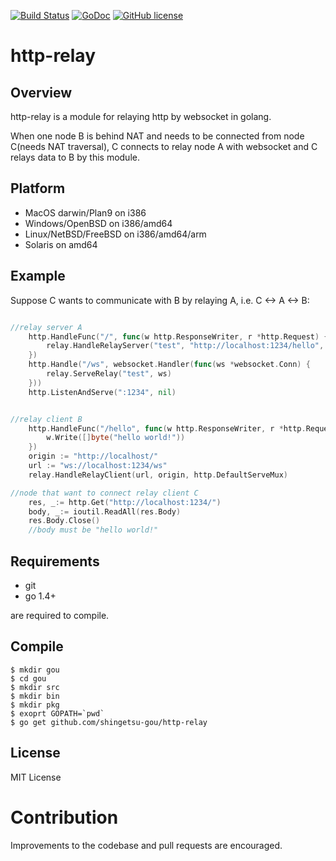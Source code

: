 [![Build Status](https://travis-ci.org/shingetsu-gou/http-relay.svg?branch=master)](https://travis-ci.org/shingetsu-gou/http-relay)
[![GoDoc](https://godoc.org/github.com/shingetsu-gou/http-relay?status.svg)](https://godoc.org/github.com/shingetsu-gou/http-relay)
[![GitHub license](https://img.shields.io/badge/license-MIT-blue.svg)](https://raw.githubusercontent.com/shingetsu-gou/http-relay/master/LICENSE)


# http-relay 

## Overview

http-relay is a module for relaying http by websocket in golang.

When one node B is behind NAT and needs to be connected from node C(needs NAT traversal),
C connects to relay node A with websocket and C relays data to B by this module.


## Platform
  * MacOS darwin/Plan9 on i386
  * Windows/OpenBSD on i386/amd64
  * Linux/NetBSD/FreeBSD on i386/amd64/arm
  * Solaris on amd64

## Example

Suppose C wants to communicate with B by relaying A, 
i.e. C <-> A <-> B:

```go

//relay server A
	http.HandleFunc("/", func(w http.ResponseWriter, r *http.Request) {
		relay.HandleRelayServer("test", "http://localhost:1234/hello", w, r)
	})
	http.Handle("/ws", websocket.Handler(func(ws *websocket.Conn) {
		relay.ServeRelay("test", ws)
	}))
	http.ListenAndServe(":1234", nil)


//relay client B
	http.HandleFunc("/hello", func(w http.ResponseWriter, r *http.Request) {
		w.Write([]byte("hello world!"))
	})
	origin := "http://localhost/"
	url := "ws://localhost:1234/ws"
	relay.HandleRelayClient(url, origin, http.DefaultServeMux)

//node that want to connect relay client C
	res, _:= http.Get("http://localhost:1234/")
	body, _:= ioutil.ReadAll(res.Body)
    res.Body.Close()
	//body must be "hello world!"

```

## Requirements

* git
* go 1.4+

are required to compile.

## Compile

    $ mkdir gou
    $ cd gou
    $ mkdir src
    $ mkdir bin
    $ mkdir pkg
    $ exoprt GOPATH=`pwd`
    $ go get github.com/shingetsu-gou/http-relay
	
## License

MIT License

# Contribution

Improvements to the codebase and pull requests are encouraged.
